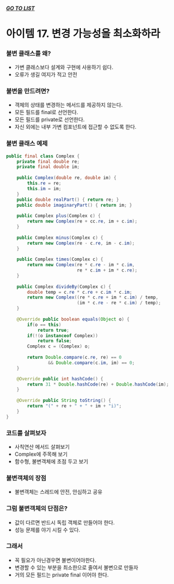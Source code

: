 ##### [GO TO LIST](../README.md)

# 아이템 17. 변경 가능성을 최소화하라

### 불변 클래스를 왜?
- 가변 클래스보다 설계와 구현에 사용하기 쉽다.
- 오류가 생길 여지가 적고 안전

### 불변을 만드려면?
- 객체의 상태를 변경하는 메서드를 제공하지 않는다.
- 모든 필드를 final로 선언한다.
- 모든 필드를 private로 선언한다.
- 자신 외에는 내부 가변 컴포넌트에 접근할 수 없도록 한다.

### 불변 클래스 예제
```java
public final class Complex {
    private final double re;
    private final double im;
    
    public Complex(double re, double im) {
        this.re = re;
        this.im = im;
    }
    public double realPart() { return re; }
    public double imaginaryPart() { return im; }
    
    public Complex plus(Complex c) {
        return new Complex(re + cc.re, im + c.im);
    }
    
    public Complex minus(Complex c) {
        return new Complex(re - c.re, im - c.im);
    }
    
    public Complex times(Complex c) {
        return new Complex(re * c.re - im * c.im,
                           re * c.im + im * c.re);
    }
    
    public Complex divideBy(Complex c) {
        double temp = c.re * c.re + c.im * c.im;
        return new Complex((re * c.re + im * c.im) / temp,
                           (im * c.re - re * c.im) / temp);
    }
   
    @Override public boolean equals(Object o) {
        if(o == this)
            return true;
        if(!(o instanceof Complex))
            return false;
        Complex c = (Complex) o;
        
        return Double.compare(c.re, re) == 0
                && Double.compare(c.im, im) == 0;
    }

    @Override public int hashCode() {
        return 31 * Double.hashCode(re) + Double.hashCode(im);
    }
    
    @Override public String toString() {
        return "(" + re + " + " + im + "i)";
    }
}
```

### 코드를 살펴보자
- 사칙연산 메서드 살펴보기
- Complex에 주목해 보기
- 함수형, 불변객체에 초점 두고 보기

### 불변객체의 장점
- 불변객체는 스레드에 안전, 안심하고 공유

### 그럼 불변객체의 단점은?
- 값이 다르면 반드시 독립 객체로 만들어야 한다.
- 성능 문제를 야기 시킬 수 있다.


### 그래서
- 꼭 필요가 아닌경우면 불변이어야한다.
- 변경할 수 있는 부분을 최소한으로 줄여서 불변으로 만들자
- 거의 모든 필드는 private final 이어야 한다.
